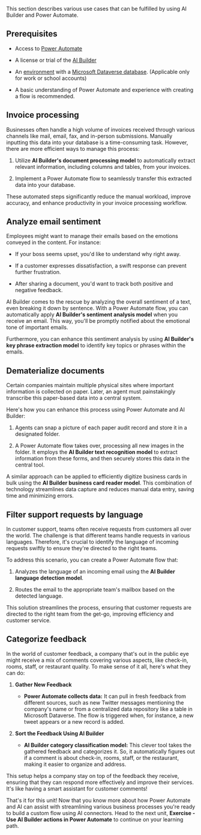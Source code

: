 This section describes various use cases that can be fulfilled by using AI Builder and Power Automate.

## Prerequisites

- Access to [Power Automate](https://flow.microsoft.com/?azure-portal=true)

- A license or trial of the [AI Builder](/ai-builder/administer-licensing)

- An [environment](/power-platform/admin/environments-overview) with a [Microsoft Dataverse database](/power-platform/admin/create-database). (Applicable only for work or school accounts)

- A basic understanding of Power Automate and experience with creating a flow is recommended.

## Invoice processing

Businesses often handle a high volume of invoices received through various channels like mail, email, fax, and in-person submissions. Manually inputting this data into your database is a time-consuming task. However, there are more efficient ways to manage this process:

1. Utilize **AI Builder's document processing model** to automatically extract relevant information, including columns and tables, from your invoices.

1. Implement a Power Automate flow to seamlessly transfer this extracted data into your database.

These automated steps significantly reduce the manual workload, improve accuracy, and enhance productivity in your invoice processing workflow.

## Analyze email sentiment

Employees might want to manage their emails based on the emotions conveyed in the content. For instance:

- If your boss seems upset, you'd like to understand why right away.

- If a customer expresses dissatisfaction, a swift response can prevent further frustration.

- After sharing a document, you'd want to track both positive and negative feedback.

AI Builder comes to the rescue by analyzing the overall sentiment of a text, even breaking it down by sentence. With a Power Automate flow, you can automatically apply **AI Builder's sentiment analysis model** when you receive an email. This way, you'll be promptly notified about the emotional tone of important emails.

Furthermore, you can enhance this sentiment analysis by using **AI Builder's key phrase extraction model** to identify key topics or phrases within the emails.

## Dematerialize documents

Certain companies maintain multiple physical sites where important information is collected on paper. Later, an agent must painstakingly transcribe this paper-based data into a central system.

Here's how you can enhance this process using Power Automate and AI Builder:

1. Agents can snap a picture of each paper audit record and store it in a designated folder.

1. A Power Automate flow takes over, processing all new images in the folder. It employs the **AI Builder text recognition model** to extract information from these forms, and then securely stores this data in the central tool.

A similar approach can be applied to efficiently digitize business cards in bulk using the **AI Builder business card reader model**. This combination of technology streamlines data capture and reduces manual data entry, saving time and minimizing errors.

## Filter support requests by language
In customer support, teams often receive requests from customers all over the world. The challenge is that different teams handle requests in various languages. Therefore, it's crucial to identify the language of incoming requests swiftly to ensure they're directed to the right teams.

To address this scenario, you can create a Power Automate flow that:

1. Analyzes the language of an incoming email using the **AI Builder language detection model**.

1. Routes the email to the appropriate team's mailbox based on the detected language.

This solution streamlines the process, ensuring that customer requests are directed to the right team from the get-go, improving efficiency and customer service.

## Categorize feedback

In the world of customer feedback, a company that's out in the public eye might receive a mix of comments covering various aspects, like check-in, rooms, staff, or restaurant quality. To make sense of it all, here's what they can do:

1. **Gather New Feedback**

   - **Power Automate collects data:** It can pull in fresh feedback from different sources, such as new Twitter messages mentioning the company's name or from a centralized data repository like a table in Microsoft Dataverse. The flow is triggered when, for instance, a new tweet appears or a new record is added.

1. **Sort the Feedback Using AI Builder**

   - **AI Builder category classification model:** This clever tool takes the gathered feedback and categorizes it. So, it automatically figures out if a comment is about check-in, rooms, staff, or the restaurant, making it easier to organize and address.

This setup helps a company stay on top of the feedback they receive, ensuring that they can respond more effectively and improve their services. It's like having a smart assistant for customer comments!

That's it for this unit! Now that you know more about how Power Automate and AI can assist with streamlining various business processes you're ready to build a custom flow using AI connectors. Head to the next unit, **Exercise - Use AI Builder actions in Power Automate** to continue on your learning path.